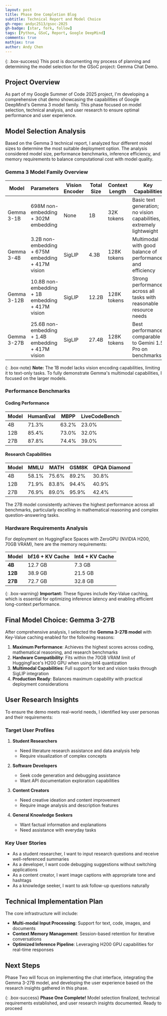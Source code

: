 ```yaml
---
layout: post
title: Phase One Completion Blog
subtitle: Technical Report and Model Choice
gh-repo: andyc2513/gsoc-2025
gh-badge: [star, fork, follow]
tags: [Python, GSoC, Report, Google DeepMind]
comments: true
mathjax: true
author: Andy Chen
---
```


{: .box-success}
This post is documenting my process of planning and determining the model selection for the GSoC project: Gemma Chat Demo.

## Project Overview

As part of my Google Summer of Code 2025 project, I'm developing a comprehensive chat demo showcasing the capabilities of Google DeepMind's Gemma 3 model family. This phase focused on model selection, technical analysis, and user research to ensure optimal performance and user experience.

## Model Selection Analysis

Based on the Gemma 3 technical report, I analyzed four different model sizes to determine the most suitable deployment option. The analysis considered model size, performance benchmarks, inference efficiency, and memory requirements to balance computational cost with model quality.

### Gemma 3 Model Family Overview

| Model       | Parameters                                         | Vision Encoder | Total Size | Context Length | Key Capabilities                                                    |
| ----------- | -------------------------------------------------- | -------------- | ---------- | -------------- | ------------------------------------------------------------------- |
| Gemma 3-1B  | 698M non-embedding + 302M embedding                | None           | 1B         | 32K tokens     | Basic text generation; no vision capabilities, extremely lightweight |
| Gemma 3-4B  | 3.2B non-embedding + 675M embedding + 417M vision  | SigLIP         | 4.3B       | 128K tokens    | Multimodal with good balance of performance and efficiency          |
| Gemma 3-12B | 10.8B non-embedding + 1B embedding + 417M vision   | SigLIP         | 12.2B      | 128K tokens    | Strong performance across all tasks with reasonable resource needs  |
| Gemma 3-27B | 25.6B non-embedding + 1.4B embedding + 417M vision | SigLIP         | 27.4B      | 128K tokens    | Best performance; comparable to Gemini 1.5 Pro on benchmarks        |

{: .box-note}
**Note:** The 1B model lacks vision encoding capabilities, limiting it to text-only tasks. To fully demonstrate Gemma's multimodal capabilities, I focused on the larger models.

### Performance Benchmarks

#### Coding Performance

| Model | HumanEval | MBPP  | LiveCodeBench |
| ----- | --------- | ----- | ------------- |
| 4B    | 71.3%     | 63.2% | 23.0%         |
| 12B   | 85.4%     | 73.0% | 32.0%         |
| 27B   | 87.8%     | 74.4% | 39.0%         |

#### Research Capabilities

| Model | MMLU  | MATH  | GSM8K | GPQA Diamond |
| ----- | ----- | ----- | ----- | ------------ |
| 4B    | 58.1% | 75.6% | 89.2% | 30.8%        |
| 12B   | 71.9% | 83.8% | 94.4% | 40.9%        |
| 27B   | 76.9% | 89.0% | 95.9% | 42.4%        |

The 27B model consistently achieves the highest performance across all benchmarks, particularly excelling in mathematical reasoning and complex question-answering tasks.

### Hardware Requirements Analysis

For deployment on HuggingFace Spaces with ZeroGPU (NVIDIA H200, 70GB VRAM), here are the memory requirements:

| Model   | bf16 + KV Cache | Int4 + KV Cache |
| ------- | --------------- | --------------- |
| **4B**  | 12.7 GB         | 7.3 GB          |
| **12B** | 38.9 GB         | 21.5 GB         |
| **27B** | 72.7 GB         | 32.8 GB         |

{: .box-warning}
**Important:** These figures include Key-Value caching, which is essential for optimizing inference latency and enabling efficient long-context performance.

## Final Model Choice: Gemma 3-27B

After comprehensive analysis, I selected the **Gemma 3-27B model** with Key-Value caching enabled for the following reasons:

1. **Maximum Performance**: Achieves the highest scores across coding, mathematical reasoning, and research benchmarks
2. **Hardware Compatibility**: Fits within the 70GB VRAM limit of HuggingFace's H200 GPU when using Int4 quantization
3. **Multimodal Capabilities**: Full support for text and vision tasks through SigLIP integration
4. **Production Ready**: Balances maximum capability with practical deployment considerations

## User Research Insights

To ensure the demo meets real-world needs, I identified key user personas and their requirements:

### Target User Profiles

1. **Student Researchers**
   - Need literature research assistance and data analysis help
   - Require visualization of complex concepts

2. **Software Developers**
   - Seek code generation and debugging assistance
   - Want API documentation exploration capabilities

3. **Content Creators**
   - Need creative ideation and content improvement
   - Require image analysis and description features

4. **General Knowledge Seekers**
   - Want factual information and explanations
   - Need assistance with everyday tasks

### Key User Stories

- As a student researcher, I want to input research questions and receive well-referenced summaries
- As a developer, I want code debugging suggestions without switching applications
- As a content creator, I want image captions with appropriate tone and hashtags
- As a knowledge seeker, I want to ask follow-up questions naturally

## Technical Implementation Plan

The core infrastructure will include:

- **Multi-modal Input Processing**: Support for text, code, images, and documents
- **Context Memory Management**: Session-based retention for iterative conversations
- **Optimized Inference Pipeline**: Leveraging H200 GPU capabilities for real-time responses

## Next Steps

Phase Two will focus on implementing the chat interface, integrating the Gemma 3-27B model, and developing the user experience based on the research insights gathered in this phase.

{: .box-success}
**Phase One Complete!** Model selection finalized, technical requirements established, and user research insights documented. Ready to proceed